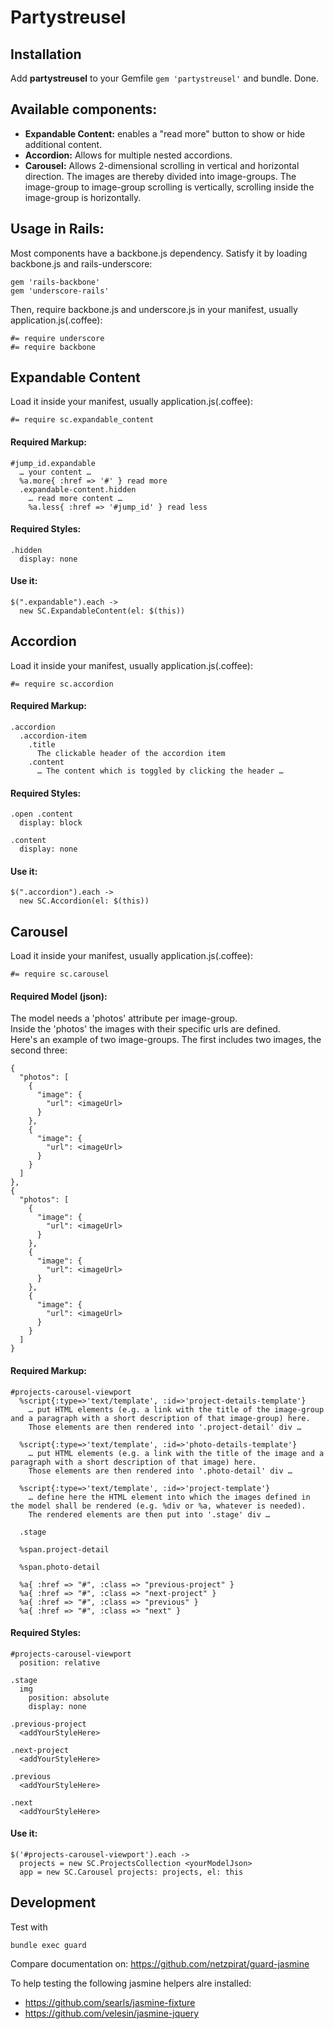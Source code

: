 # Partystreusel

## Installation
Add **partystreusel** to your Gemfile `gem 'partystreusel'` and bundle. Done.

## Available components:
  * **Expandable Content:** enables a "read more" button to show or hide additional content.
  * **Accordion:** Allows for multiple nested accordions.
  * **Carousel:** Allows 2-dimensional scrolling in vertical and horizontal direction. The images are thereby divided into image-groups. The image-group to image-group scrolling is vertically, scrolling inside the image-group is horizontally.

## Usage in Rails:
Most components have a backbone.js dependency. Satisfy it by loading backbone.js and rails-underscore:

    gem 'rails-backbone'
    gem 'underscore-rails'

Then, require backbone.js and underscore.js in your manifest, usually application.js(.coffee):

    #= require underscore
    #= require backbone

## Expandable Content

Load it inside your manifest, usually application.js(.coffee):

    #= require sc.expandable_content

#### Required Markup:

    #jump_id.expandable
      … your content …
      %a.more{ :href => '#' } read more
      .expandable-content.hidden
        … read more content …
        %a.less{ :href => '#jump_id' } read less

#### Required Styles:

    .hidden
      display: none

#### Use it:

    $(".expandable").each ->
      new SC.ExpandableContent(el: $(this))

## Accordion

Load it inside your manifest, usually application.js(.coffee):

    #= require sc.accordion

#### Required Markup:

    .accordion
      .accordion-item
        .title
          The clickable header of the accordion item
        .content
          … The content which is toggled by clicking the header …

#### Required Styles:

    .open .content
      display: block

    .content
      display: none

#### Use it:

    $(".accordion").each ->
      new SC.Accordion(el: $(this))

## Carousel

Load it inside your manifest, usually application.js(.coffee):

    #= require sc.carousel

#### Required Model (json):

The model needs a 'photos' attribute per image-group.<br />
Inside the 'photos' the images with their specific urls are defined.<br />
Here's an example of two image-groups. The first includes two images, the second three:

    {
      "photos": [
        {
          "image": {
            "url": <imageUrl>
          }
        }, 
        {
          "image": {
            "url": <imageUrl>
          }
        }
      ]
    }, 
    {
      "photos": [
        {
          "image": {
            "url": <imageUrl>
          }
        }, 
        {
          "image": {
            "url": <imageUrl>
          }
        },
        {
          "image": {
            "url": <imageUrl>
          }
        }
      ]
    }

#### Required Markup:

    #projects-carousel-viewport
      %script{:type=>'text/template', :id=>'project-details-template'}
        … put HTML elements (e.g. a link with the title of the image-group and a paragraph with a short description of that image-group) here.
        Those elements are then rendered into '.project-detail' div …

      %script{:type=>'text/template', :id=>'photo-details-template'}
        … put HTML elements (e.g. a link with the title of the image and a paragraph with a short description of that image) here.
        Those elements are then rendered into '.photo-detail' div …

      %script{:type=>'text/template', :id=>'project-template'}
        … define here the HTML element into which the images defined in the model shall be rendered (e.g. %div or %a, whatever is needed).
        The rendered elements are then put into '.stage' div …

      .stage
      
      %span.project-detail

      %span.photo-detail

      %a{ :href => "#", :class => "previous-project" }
      %a{ :href => "#", :class => "next-project" }
      %a{ :href => "#", :class => "previous" }
      %a{ :href => "#", :class => "next" }

#### Required Styles:
    
    #projects-carousel-viewport
      position: relative

    .stage
      img
        position: absolute
        display: none

    .previous-project
      <addYourStyleHere>

    .next-project
      <addYourStyleHere>

    .previous
      <addYourStyleHere>

    .next
      <addYourStyleHere>

#### Use it:

    $('#projects-carousel-viewport').each ->
      projects = new SC.ProjectsCollection <yourModelJson>
      app = new SC.Carousel projects: projects, el: this

## Development

Test with

    bundle exec guard

Compare documentation on: https://github.com/netzpirat/guard-jasmine

To help testing the following jasmine helpers alre installed:
* https://github.com/searls/jasmine-fixture
* https://github.com/velesin/jasmine-jquery

